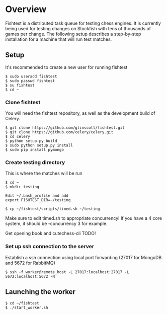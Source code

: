 # Overview
Fishtest is a distributed task queue for testing chess engines.  It is currently being used
for testing changes on Stockfish with tens of thousands of games per change. The following
setup describes a step-by-step installation for a machine that will run test matches.

## Setup

It's recommended to create a new user for running fishtest
```
$ sudo useradd fishtest
$ sudo passwd fishtest
$ su fishtest
$ cd ~
```

### Clone fishtest

You will need the fishtest repository, as well as the development build of Celery.
```
$ git clone https://github.com/glinscott/fishtest.git
$ git clone https://github.com/celery/celery.git
$ cd celery
$ python setup.py build
$ sudo python setup.py install
$ sudo pip install pymongo
```

### Create testing directory

This is where the matches will be run
```
$ cd ~
$ mkdir testing

Edit ~/.bash_profile and add
export FISHTEST_DIR=~/testing

$ cp ~/fishtest/scripts/timed.sh ~/testing
```

Make sure to edit timed.sh to appropriate concurrency!  If you have a 4 core system, it should be -concurrency 3 for example.

Get opening book and cutechess-cli
TODO!

### Set up ssh connection to the server

Establish a ssh connection using local port forwarding (27017 for MongoDB and 5672 for RabbitMQ)

```
$ ssh -f worker@remote_host -L 27017:localhost:27017 -L 5672:localhost:5672 -N
```

## Launching the worker

```
$ cd ~/fishtest
$ ./start_worker.sh
```
